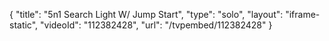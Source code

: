 {
    "title": "5n1 Search Light W\/ Jump Start",
    "type": "solo",
    "layout": "iframe-static",
    "videoId": "112382428",
    "url": "\/tvpembed\/112382428"
}